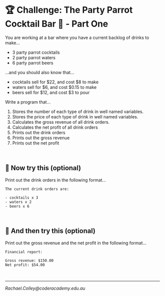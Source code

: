 
# 🏆 Challenge: The Party Parrot Cocktail Bar 🦜 - Part One

You are working at a bar where you have a current backlog of drinks to make...

* 3 party parrot cocktails
* 2 party parrot waters
* 6 party parrot beers

...and you should also know that...

* cocktails sell for $22, and cost $8 to make
* waters sell for $6, and cost $0.15 to make
* beers sell for $12, and cost $3 to pour

Write a program that...

1. Stores the number of each type of drink in well named variables.
2. Stores the price of each type of drink in well named variables.
3. Calculates the gross revenue of all drink orders.
4. Calculates the net profit of all drink orders
5. Prints out the drink orders
6. Prints out the gross revenue
7. Prints out the net profit

<br>

## 🌱 Now try this (optional)

Print out the drink orders in the following format...

````
The current drink orders are:

- cocktails x 3
- waters x 2
- beers x 6

````
<br>

## 🌿 And then try this (optional)

Print out the gross revenue and the net profit in the following format...

````
Financial report:

Gross revenue: $150.00
Net profit: $54.00 
````

<br>

<hr>

*Rachael.Colley<span>@coderacademy<span>.edu.au*